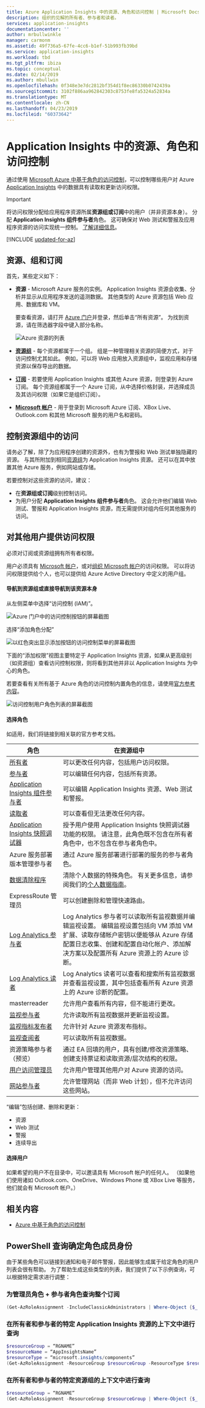 ```yaml
---
title: Azure Application Insights 中的资源、角色和访问控制 | Microsoft Docs
description: 组织的见解的所有者、参与者和读者。
services: application-insights
documentationcenter: ''
author: mrbullwinkle
manager: carmonm
ms.assetid: 49f736a5-67fe-4cc6-b1ef-51b993fb39bd
ms.service: application-insights
ms.workload: tbd
ms.tgt_pltfrm: ibiza
ms.topic: conceptual
ms.date: 02/14/2019
ms.author: mbullwin
ms.openlocfilehash: 0f348e3e7dc2812bf354d1f8ec86330b0742439a
ms.sourcegitcommit: 3102f886aa962842303c8753fe8fa5324a52834a
ms.translationtype: MT
ms.contentlocale: zh-CN
ms.lasthandoff: 04/23/2019
ms.locfileid: "60373642"
---
```

# <a name="resources-roles-and-access-control-in-application-insights"></a>Application Insights 中的资源、角色和访问控制

通过使用 [Microsoft Azure 中基于角色的访问控制](../../role-based-access-control/role-assignments-portal.md)，可以控制哪些用户对 Azure [Application Insights][start] 中的数据具有读取和更新访问权限。

> [!IMPORTANT]
> 将访问权限分配给应用程序资源所属**资源组或订阅**中的用户（并非资源本身）。 分配 **Application Insights 组件参与者**角色。 这可确保对 Web 测试和警报及应用程序资源的访问实现统一控制。 [了解详细信息](#access)。


[!INCLUDE [updated-for-az](../../../includes/updated-for-az.md)]

## <a name="resources-groups-and-subscriptions"></a>资源、组和订阅

首先，某些定义如下：

* **资源** - Microsoft Azure 服务的实例。 Application Insights 资源会收集、分析并显示从应用程序发送的遥测数据。  其他类型的 Azure 资源包括 Web 应用、数据库和 VM。
  
    要查看资源，请打开 [Azure 门户][portal]并登录，然后单击“所有资源”。 为找到资源，请在筛选器字段中键入部分名称。
  
    ![Azure 资源的列表](./media/resources-roles-access-control/10-browse.png)

<a name="resource-group"></a>

* [**资源组**][group] - 每个资源都属于一个组。 组是一种管理相关资源的简便方式，对于访问控制尤其如此。 例如，可以将 Web 应用放入资源组中，监视应用和存储资源以保存导出的数据。

* [**订阅**](https://portal.azure.com) - 若要使用 Application Insights 或其他 Azure 资源，则登录到 Azure 订阅。 每个资源组都属于一个 Azure 订阅，从中选择价格封装，并选择成员及其访问权限（如果它是组织订阅）。
* [**Microsoft 帐户**][account] - 用于登录到 Microsoft Azure 订阅、XBox Live、Outlook.com 和其他 Microsoft 服务的用户名和密码。

## <a name="access"></a> 控制资源组中的访问

请务必了解，除了为应用程序创建的资源外，也有为警报和 Web 测试单独隐藏的资源。 与其所附加到相同[资源组](#resource-group)为 Application Insights 资源。 还可以在其中放置其他 Azure 服务，例如网站或存储。

若要控制对这些资源的访问，建议：

* 在**资源组或订阅**级别控制访问。
* 为用户分配 **Application Insights 组件参与者**角色。 这会允许他们编辑 Web 测试、警报和 Application Insights 资源，而无需提供对组内任何其他服务的访问。

## <a name="to-provide-access-to-another-user"></a>对其他用户提供访问权限

必须对订阅或资源组拥有所有者权限。

用户必须具有 [Microsoft 帐户][account]，或对[组织 Microsoft 帐户](../../active-directory/fundamentals/sign-up-organization.md)的访问权限。 可以将访问权限提供给个人，也可以提供给 Azure Active Directory 中定义的用户组。

#### <a name="navigate-to-resource-group-or-directly-to-the-resource-itself"></a>导航到资源组或直接导航到该资源本身

从左侧菜单中选择“访问控制 (IAM)”。

![Azure 门户中的访问控制按钮的屏幕截图](./media/resources-roles-access-control/0001-access-control.png)

选择“添加角色分配”

![以红色突出显示添加按钮的访问控制菜单的屏幕截图](./media/resources-roles-access-control/0002-add.png)

下面的“添加权限”视图主要特定于 Application Insights 资源，如果从更高级别（如资源组）查看访问控制权限，则将看到其他并非以 Application Insights 为中心的角色。

若要查看有关所有基于 Azure 角色的访问控制内置角色的信息，请使用[官方参考内容](https://docs.microsoft.com/azure/role-based-access-control/built-in-roles)。

![访问控制用户角色列表的屏幕截图](./media/resources-roles-access-control/0003-user-roles.png)

#### <a name="select-a-role"></a>选择角色

如适用，我们将链接到相关联的官方参考文档。

| 角色 | 在资源组中 |
| --- | --- |
| [所有者](https://docs.microsoft.com/azure/role-based-access-control/built-in-roles#owner) |可以更改任何内容，包括用户访问权限。 |
| [参与者](https://docs.microsoft.com/azure/role-based-access-control/built-in-roles#contributor) |可以编辑任何内容，包括所有资源。 |
| [Application Insights 组件参与者](https://docs.microsoft.com/azure/role-based-access-control/built-in-roles#application-insights-component-contributor) |可以编辑 Application Insights 资源、Web 测试和警报。 |
| [读取者](https://docs.microsoft.com/azure/role-based-access-control/built-in-roles#reader) |可以查看但无法更改任何内容。 |
| [Application Insights 快照调试器](https://docs.microsoft.com/azure/role-based-access-control/built-in-roles#application-insights-snapshot-debugger) | 授予用户使用 Application Insights 快照调试器功能的权限。 请注意，此角色既不包含在所有者角色中，也不包含在参与者角色中。 |
| Azure 服务部署版本管理参与者 | 通过 Azure 服务部署进行部署的服务的参与者角色。 |
| [数据清除程序](https://docs.microsoft.com/azure/role-based-access-control/built-in-roles#data-purger) | 清除个人数据的特殊角色。 有关更多信息，请参阅我们的[个人数据指南](https://docs.microsoft.com/azure/application-insights/app-insights-customer-data)。   |
| ExpressRoute 管理员 | 可以创建删除和管理快速路由。|
| [Log Analytics 参与者](https://docs.microsoft.com/azure/role-based-access-control/built-in-roles#log-analytics-contributor) | Log Analytics 参与者可以读取所有监视数据并编辑监视设置。 编辑监视设置包括向 VM 添加 VM 扩展、读取存储帐户密钥以便能够从 Azure 存储配置日志收集、创建和配置自动化帐户、添加解决方案以及配置所有 Azure 资源上的 Azure 诊断。  |
| [Log Analytics 读者](https://docs.microsoft.com/azure/role-based-access-control/built-in-roles#log-analytics-reader) | Log Analytics 读者可以查看和搜索所有监视数据并查看监视设置，其中包括查看所有 Azure 资源上的 Azure 诊断的配置。 |
| masterreader | 允许用户查看所有内容，但不能进行更改。 |
| [监视参与者](https://docs.microsoft.com/azure/role-based-access-control/built-in-roles#monitoring-contributor) | 允许读取所有监视数据并更新监视设置。 |
| [监视指标发布者](https://docs.microsoft.com/azure/role-based-access-control/built-in-roles#monitoring-metrics-publisher) | 允许针对 Azure 资源发布指标。 |
| [监视查阅者](https://docs.microsoft.com/azure/role-based-access-control/built-in-roles#monitoring-reader) | 可以读取所有监视数据。 |
| 资源策略参与者（预览） | 通过 EA 回填的用户，具有创建/修改资源策略、创建支持票证和读取资源/层次结构的权限。  |
| [用户访问管理员](https://docs.microsoft.com/azure/role-based-access-control/built-in-roles#user-access-administrator) | 允许用户管理其他用户对 Azure 资源的访问。|
| [网站参与者](https://docs.microsoft.com/azure/role-based-access-control/built-in-roles#website-contributor) | 允许管理网站（而非 Web 计划），但不允许访问这些网站。|

“编辑”包括创建、删除和更新：

* 资源
* Web 测试
* 警报
* 连续导出

#### <a name="select-the-user"></a>选择用户

如果希望的用户不在目录中，可以邀请具有 Microsoft 帐户的任何人。
（如果他们使用诸如 Outlook.com、OneDrive、Windows Phone 或 XBox Live 等服务，他们就会有 Microsoft 帐户。）

## <a name="related-content"></a>相关内容

* [Azure 中基于角色的访问控制](../../role-based-access-control/role-assignments-portal.md)

## <a name="powershell-query-to-determine-role-membership"></a>PowerShell 查询确定角色成员身份

由于某些角色可以链接到通知和电子邮件警报，因此能够生成属于给定角色的用户列表会很有帮助。 为了帮助生成这些类型的列表，我们提供了以下示例查询，可以根据特定需求进行调整：

### <a name="query-entire-subscription-for-admin-roles--contributor-roles"></a>为管理员角色 + 参与者角色查询整个订阅

```powershell
(Get-AzRoleAssignment -IncludeClassicAdministrators | Where-Object {$_.RoleDefinitionName -in @('ServiceAdministrator', 'CoAdministrator', 'Owner', 'Contributor') } | Select -ExpandProperty SignInName | Sort-Object -Unique) -Join ", "
```

### <a name="query-within-the-context-of-a-specific-application-insights-resource-for-owners-and-contributors"></a>在所有者和参与者的特定 Application Insights 资源的上下文中进行查询

```powershell
$resourceGroup = “RGNAME”
$resourceName = “AppInsightsName”
$resourceType = “microsoft.insights/components”
(Get-AzRoleAssignment -ResourceGroup $resourceGroup -ResourceType $resourceType -ResourceName $resourceName | Where-Object {$_.RoleDefinitionName -in @('Owner', 'Contributor') } | Select -ExpandProperty SignInName | Sort-Object -Unique) -Join ", "
```

### <a name="query-within-the-context-of-a-specific-resource-group-for-owners-and-contributors"></a>在所有者和参与者的特定资源组的上下文中进行查询

```powershell
$resourceGroup = “RGNAME”
(Get-AzRoleAssignment -ResourceGroup $resourceGroup | Where-Object {$_.RoleDefinitionName -in @('Owner', 'Contributor') } | Select -ExpandProperty SignInName | Sort-Object -Unique) -Join ", "
```

<!--Link references-->

[account]: https://account.microsoft.com
[group]: ../../azure-resource-manager/resource-group-overview.md
[portal]: https://portal.azure.com/
[start]: ../../azure-monitor/app/app-insights-overview.md
